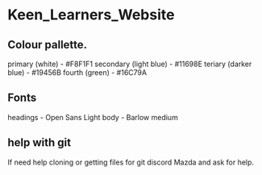 # Keen_Learners_Website

## Colour pallette.
primary (white) - #F8F1F1
secondary (light blue) - #11698E
teriary (darker blue) - #19456B
fourth (green) - #16C79A

## Fonts
headings - Open Sans Light
body - Barlow medium

## help with git
If need help cloning or getting files for git discord Mazda and ask for help.
